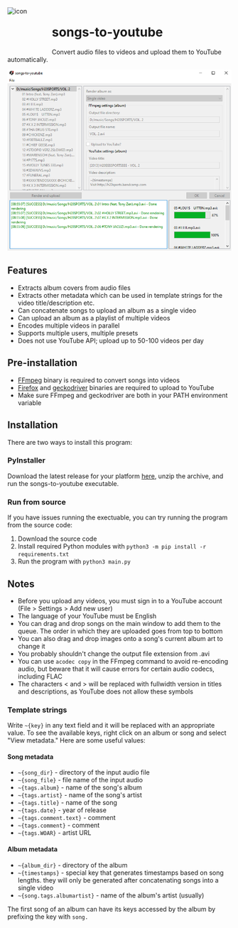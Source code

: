<img align="left" width="100" height="100" src="https://raw.githubusercontent.com/7x11x13/songs-to-youtube/master/image/icon.ico" alt="icon">

# songs-to-youtube

Convert audio files to videos and upload them to YouTube automatically.

![Example](/docs/example.png)

## Features
- Extracts album covers from audio files
- Extracts other metadata which can be used in template strings for the video title/description etc.
- Can concatenate songs to upload an album as a single video
- Can upload an album as a playlist of multiple videos
- Encodes multiple videos in parallel
- Supports multiple users, multiple presets
- Does not use YouTube API; upload up to 50-100 videos per day

## Pre-installation
- [FFmpeg](https://ffmpeg.org/download.html) binary is required to convert songs into videos
- [Firefox](https://www.mozilla.org/firefox/new/) and [geckodriver](https://github.com/mozilla/geckodriver/releases) binaries are required to upload to YouTube
- Make sure FFmpeg and geckodriver are both in your PATH environment variable

## Installation

There are two ways to install this program:

### PyInstaller

Download the latest release for your platform [here](https://github.com/7x11x13/songs-to-youtube/releases), unzip the archive, and run the songs-to-youtube executable.

### Run from source
If you have issues running the exectuable, you can try running the program from the source code:
1. Download the source code
2. Install required Python modules with `python3 -m pip install -r requirements.txt`
3. Run the program with `python3 main.py`

## Notes
- Before you upload any videos, you must sign in to a YouTube account (File > Settings > Add new user)
- The language of your YouTube must be English
- You can drag and drop songs on the main window to add them to the queue. The order in which they are uploaded goes from top to bottom
- You can also drag and drop images onto a song's current album art to change it
- You probably shouldn't change the output file extension from .avi
- You can use `acodec copy` in the FFmpeg command to avoid re-encoding audio, but beware that it will cause errors for certain audio codecs, including FLAC
- The characters < and > will be replaced with fullwidth version in titles and descriptions, as YouTube does not allow these symbols

### Template strings
Write `~{key}` in any text field and it will be replaced with an appropriate value. To see the available keys, right click on an album or song and select "View metadata."
Here are some useful values:
#### Song metadata
- `~{song_dir}` - directory of the input audio file
- `~{song_file}` - file name of the input audio
- `~{tags.album}` - name of the song's album
- `~{tags.artist}` - name of the song's artist
- `~{tags.title}` - name of the song
- `~{tags.date}` - year of release
- `~{tags.comment.text}` - comment
- `~{tags.comment}` - comment
- `~{tags.WOAR}` - artist URL
#### Album metadata
- `~{album_dir}` - directory of the album
- `~{timestamps}` - special key that generates timestamps based on song lengths. they will only be generated after concatenating songs into a single video
- `~{song.tags.albumartist}` - name of the album's artist (usually)

The first song of an album can have its keys accessed by the album by prefixing the key with `song.`
